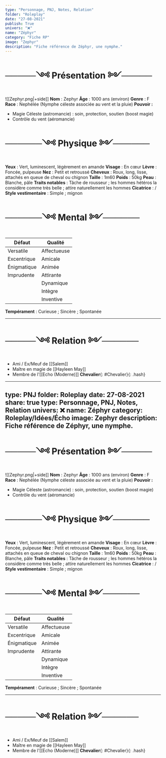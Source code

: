 ```yaml
---
type: "Personnage, PNJ, Notes, Relation"
folder: "Roleplay"
date: "27-08-2021"
publish: True
univers: "❌"
name: "Zéphyr"
category: "Fiche RP"
image: "Zephyr"
description: "Fiche référence de Zéphyr, une nymphe."
---
```

# ─────༺ Présentation ༻─────
![[Zephyr.png|+side]]
**Nom** : Zephyr
**Âge** : 1000 ans (environ)
**Genre** : F
**Race** : Nephélée (Nymphe céleste associée au vent et la pluie)
**Pouvoir :**
- Magie Céleste (astromancie) : soin, protection, soutien (boost magie)
- Contrôle du vent (aéromancie)

# ──────༺ Physique ༻──────
**Yeux** : Vert, luminescent, légèrement en amande
**Visage** : En cœur
**Lèvre** : Foncée, pulpeuse
**Nez** : Petit et retroussé
**Cheveux** : Roux, long, lisse, attachés en queue de cheval ou chignon
**Taille** : 1m60
**Poids** : 50kg
**Peau** : Blanche, pâle
**Traits notables** : Tâche de rousseur ; les hommes hétéros la considère comme très belle ; attire naturellement les hommes
**Cicatrice** : /
**Style vestimentaire** : Simple ; mignon


# ──────༺ Mental ༻──────

| Défaut      | Qualité     |
| ----------- | ----------- |
| Versatile   | Affectueuse |
| Excentrique | Amicale     |
| Énigmatique | Animée      |
| Imprudente  | Attirante   |
|             | Dynamique   |
|             | Intègre     |
|             | Inventive   |

**Tempérament** : Curieuse ; Sincère ; Spontanée 


---
# ─────༺ Relation ༻──────
- Ami / Ex/Meuf de [[Salem]]
- Maître en magie de [[Hayleen May]]
- Membre de l'[[Echo (Moderne)]] **Chevalier**{: #Chevalier}{: .hash}  
---
type: PNJ
folder: Roleplay
date: 27-08-2021
share: true
type: Personnage, PNJ, Notes, Relation
univers: ❌
name: Zéphyr
category: Roleplay/Idées/Écho
image: Zephyr
description: Fiche référence de Zéphyr, une nymphe.
---

# ─────༺ Présentation ༻─────
![[Zephyr.png|+side]]
**Nom** : Zephyr
**Âge** : 1000 ans (environ)
**Genre** : F
**Race** : Nephélée (Nymphe céleste associée au vent et la pluie)
**Pouvoir :**
- Magie Céleste (astromancie) : soin, protection, soutien (boost magie)
- Contrôle du vent (aéromancie)

# ──────༺ Physique ༻──────
**Yeux** : Vert, luminescent, légèrement en amande
**Visage** : En cœur
**Lèvre** : Foncée, pulpeuse
**Nez** : Petit et retroussé
**Cheveux** : Roux, long, lisse, attachés en queue de cheval ou chignon
**Taille** : 1m60
**Poids** : 50kg
**Peau** : Blanche, pâle
**Traits notables** : Tâche de rousseur ; les hommes hétéros la considère comme très belle ; attire naturellement les hommes
**Cicatrice** : /
**Style vestimentaire** : Simple ; mignon


# ──────༺ Mental ༻──────

| Défaut      | Qualité     |
| ----------- | ----------- |
| Versatile   | Affectueuse |
| Excentrique | Amicale     |
| Énigmatique | Animée      |
| Imprudente  | Attirante   |
|             | Dynamique   |
|             | Intègre     |
|             | Inventive   |

**Tempérament** : Curieuse ; Sincère ; Spontanée 


---
# ─────༺ Relation ༻──────
- Ami / Ex/Meuf de [[Salem]]
- Maître en magie de [[Hayleen May]]
- Membre de l'[[Echo (Moderne)]] **Chevalier**{: #Chevalier}{: .hash}  
